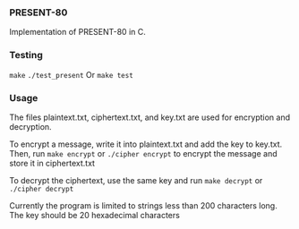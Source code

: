 ### PRESENT-80
Implementation of PRESENT-80 in C.

### Testing
`make`
`./test_present`
Or
`make test`

### Usage
The files plaintext.txt, ciphertext.txt, and key.txt are used for encryption and decryption.

To encrypt a message, write it into plaintext.txt and add the key to key.txt. Then,
run `make encrypt` or `./cipher encrypt` to encrypt the message and store it in ciphertext.txt

To decrypt the ciphertext, use the same key and run `make decrypt` or `./cipher decrypt`

Currently the program is limited to strings less than 200 characters long.
The key should be 20 hexadecimal characters
